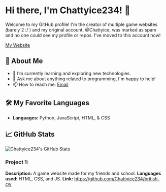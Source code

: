 # Hi there, I'm Chattyice234! 👋

Welcome to my GitHub profile! I'm the creator of multiple game websites (barely 2 :/ ) and my original account, @Chattyice, was marked as spam and no one could see my profile or repos. I've moved to this account now! 

<a href="https://chattyice234.github.io">My Website</a>

## 🚀 About Me

- 🌱 I’m currently learning and exploring new technologies.
- 💬 Ask me about anything related to programming, I'm happy to help!
- 📫 How to reach me: [Email](mailto:iamohio1@outlook.com)

## 🛠️ My Favorite Languages

- **Languages:** Python, JavaScript, HTML, & CSS

## 📈 GitHub Stats

![Chattyice234's GitHub Stats](https://github-readme-stats.vercel.app/api?username=Chattyice234&show_icons=true&theme=radical)

### Project 1:
**Description:** A game website made for my friends and school.
**Languages used:** HTML, CSS, and JS.
**Link:** https://github.com/Chattyice234/british-cw
